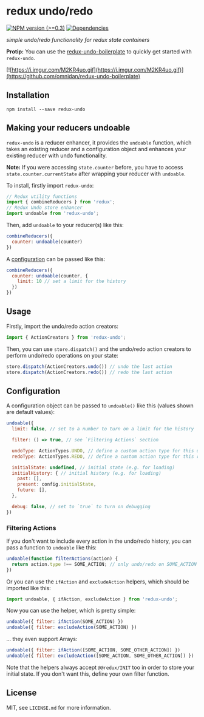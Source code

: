 # redux undo/redo

[![NPM version (>=0.3)](https://img.shields.io/npm/v/redux-undo.svg?style=flat-square)](https://www.npmjs.com/package/redux-undo) [![Dependencies](https://img.shields.io/david/omnidan/redux-undo.svg?style=flat-square)](https://david-dm.org/omnidan/redux-undo)

_simple undo/redo functionality for redux state containers_

**Protip:** You can use the [redux-undo-boilerplate](https://github.com/omnidan/redux-undo-boilerplate) to quickly get started with `redux-undo`.

[![https://i.imgur.com/M2KR4uo.gif](https://i.imgur.com/M2KR4uo.gif)](https://github.com/omnidan/redux-undo-boilerplate)


## Installation

```
npm install --save redux-undo
```

## Making your reducers undoable

`redux-undo` is a reducer enhancer, it provides the `undoable` function, which
takes an existing reducer and a configuration object and enhances your existing
reducer with undo functionality.

**Note:** If you were accessing `state.counter` before, you have to access
`state.counter.currentState` after wrapping your reducer with `undoable`.

To install, firstly import `redux-undo`:

```js
// Redux utility functions
import { combineReducers } from 'redux';
// Redux Undo store enhancer
import undoable from 'redux-undo';
```

Then, add `undoable` to your reducer(s) like this:

```js
combineReducers({
  counter: undoable(counter)
})
```

A [configuration](#configuration) can be passed like this:

```js
combineReducers({
  counter: undoable(counter, {
    limit: 10 // set a limit for the history
  })
})
```


## Usage

Firstly, import the undo/redo action creators:

```js
import { ActionCreators } from 'redux-undo';
```

Then, you can use `store.dispatch()` and the undo/redo action creators to
perform undo/redo operations on your state:

```js
store.dispatch(ActionCreators.undo()) // undo the last action
store.dispatch(ActionCreators.redo()) // redo the last action
```


## Configuration

A configuration object can be passed to `undoable()` like this (values shown
are default values):

```js
undoable({
  limit: false, // set to a number to turn on a limit for the history

  filter: () => true, // see `Filtering Actions` section

  undoType: ActionTypes.UNDO, // define a custom action type for this undo action
  redoType: ActionTypes.REDO, // define a custom action type for this redo action

  initialState: undefined, // initial state (e.g. for loading)
  initialHistory: { // initial history (e.g. for loading)
    past: [],
    present: config.initialState,
    future: [],
  },

  debug: false, // set to `true` to turn on debugging
})
```

### Filtering Actions

If you don't want to include every action in the undo/redo history, you can
pass a function to `undoable` like this:

```js
undoable(function filterActions(action) {
  return action.type !== SOME_ACTION; // only undo/redo on SOME_ACTION
})
```

Or you can use the `ifAction` and `excludeAction` helpers, which should be
imported like this:

```js
import undoable, { ifAction, excludeAction } from 'redux-undo';
```

Now you can use the helper, which is pretty simple:

```js
undoable({ filter: ifAction(SOME_ACTION) })
undoable({ filter: excludeAction(SOME_ACTION) })
```

... they even support Arrays:

```js
undoable({ filter: ifAction([SOME_ACTION, SOME_OTHER_ACTION]) })
undoable({ filter: excludeAction([SOME_ACTION, SOME_OTHER_ACTION]) })
```

Note that the helpers always accept `@@redux/INIT` too in order to store your
initial state. If you don't want this, define your own filter function.


## License

MIT, see `LICENSE.md` for more information.
